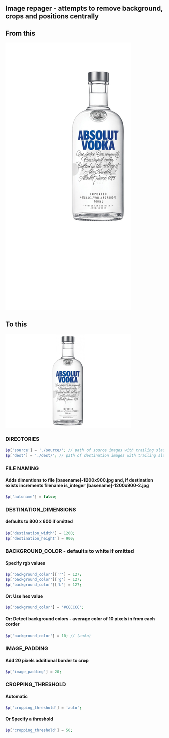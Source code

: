 ## Image repager - attempts to remove background, crops and positions centrally

## From this
<img src="https://github.com/andyg2/repage/raw/master/source/absolute-vodka.jpg?raw=true" width="400">

## To this
<img src="https://github.com/andyg2/repage/raw/master/dest/absolute-vodka.jpg?raw=true" width="400">


### DIRECTORIES

```php
$p['source'] = './source/'; // path of source images with trailing slash
$p['dest'] = './dest/'; // path of destination images with trailing slash
```

### FILE NAMING

#### Adds dimentions to file [basename]-1200x900.jpg and, if destination exists increments filename is_integer [basename]-1200x900-2.jpg

```php
$p['autoname'] = false;
```

### DESTINATION_DIMENSIONS

#### defaults to 800 x 600 if omitted

```php
$p['destination_width'] = 1200;
$p['destination_height'] = 900;
```

### BACKGROUND_COLOR - defaults to white if omitted

#### Specify rgb values

```php
$p['background_color']['r'] = 127;
$p['background_color']['g'] = 127;
$p['background_color']['b'] = 127;
```

#### Or: Use hex value

```php
$p['background_color'] = '#CCCCCC';
```

#### Or: Detect background colors - average color of 10 pixels in from each corder

```php
$p['background_color'] = 10; // (auto)
```

### IMAGE_PADDING

#### Add 20 pixels additional border to crop

```php
$p['image_padding'] = 20;
```

### CROPPING_THRESHOLD

#### Automatic

```php
$p['cropping_threshold'] = 'auto';
```

#### Or Specify a threshold

```php
$p['cropping_threshold'] = 50;
```

